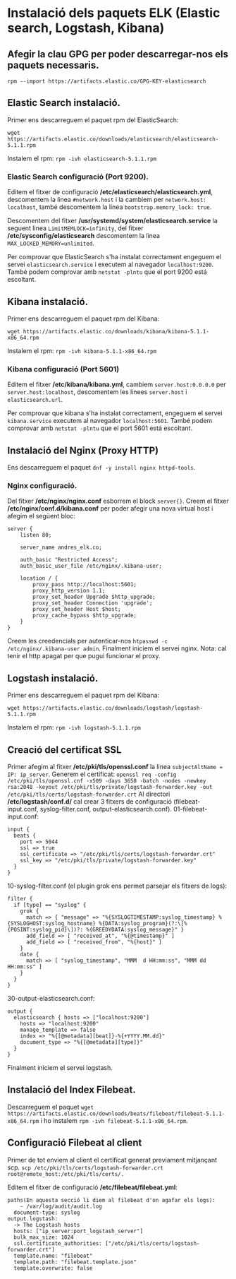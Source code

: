 # Instalació dels paquets ELK (Elastic search, Logstash, Kibana)

## Afegir la clau GPG per poder descarregar-nos els paquets necessaris.
``rpm --import https://artifacts.elastic.co/GPG-KEY-elasticsearch``

## Elastic Search instalació.
Primer ens descarreguem el paquet rpm del ElasticSearch:

``wget https://artifacts.elastic.co/downloads/elasticsearch/elasticsearch-5.1.1.rpm``

Instalem el rpm:
``rpm -ivh elasticsearch-5.1.1.rpm``

### Elastic Search configuració (Port 9200).
Editem el fitxer de configuració **/etc/elasticsearch/elasticsearch.yml**,
descomentem la linea ``#network.host`` i la cambiem per 
```network.host: localhost```, també descomentem la linea ``bootstrap.memory_lock: true``.

Descomentem del fitxer **/usr/systemd/system/elasticsearch.service** la seguent linea ``LimitMEMLOCK=infinity``,
del fitxer **/etc/sysconfig/elasticsearch** descomentem la linea ``MAX_LOCKED_MEMORY=unlimited``.

Per comprovar que ElasticSearch s'ha instalat correctament engeguem el servei ``elasticsearch.service`` i
executem al navegador ``localhost:9200``. També podem comprovar amb ``netstat -plntu`` que el port 9200 está escoltant. 

## Kibana instalació.
Primer ens descarreguem el paquet rpm del Kibana:

``wget https://artifacts.elastic.co/downloads/kibana/kibana-5.1.1-x86_64.rpm``

Instalem el rpm:
``rpm -ivh kibana-5.1.1-x86_64.rpm``

### Kibana configuració (Port 5601)
Editem el fitxer **/etc/kibana/kibana.yml**,
cambiem ``server.host:0.0.0.0`` per ``server.host:localhost``, descomentem les linees ``server.host`` i ``elasticsearch.url``.

Per comprovar que kibana s'ha instalat correctament, engeguem el servei ``kibana.service`` executem al navegador ``localhost:5601``.
També podem comprovar amb ``netstat -plntu`` que el port 5601 está escoltant.

## Instalació del Nginx (Proxy HTTP)
Ens descarreguem el paquet ``dnf -y install nginx httpd-tools``.

### Nginx configuració.
Del fitxer **/etc/nginx/nginx.conf** esborrem el block ``server{}``.
Creem el fitxer **/etc/nginx/conf.d/kibana.conf** per poder afegir una nova virtual host
i afegim el següent bloc:
```
server {
    listen 80;
 
    server_name andres_elk.co;
 
    auth_basic "Restricted Access";
    auth_basic_user_file /etc/nginx/.kibana-user;
 
    location / {
        proxy_pass http://localhost:5601;
        proxy_http_version 1.1;
        proxy_set_header Upgrade $http_upgrade;
        proxy_set_header Connection 'upgrade';
        proxy_set_header Host $host;
        proxy_cache_bypass $http_upgrade;
    }
}
```
Creem les creedencials per autenticar-nos ``htpasswd -c /etc/nginx/.kibana-user admin``.
Finalment iniciem el servei nginx. 
Nota: cal tenir el http apagat per que pugui funcionar el proxy.

## Logstash instalació.
Primer ens descarreguem el paquet rpm del Kibana:

``wget https://artifacts.elastic.co/downloads/logstash/logstash-5.1.1.rpm``

Instalem el rpm:
``rpm -ivh logstash-5.1.1.rpm``

## Creació del certificat SSL 
Primer afegim al fitxer **/etc/pki/tls/openssl.conf** la linea ``subjectAltName = IP: ip_server``.
Generem el certificat:
``openssl req -config /etc/pki/tls/openssl.cnf -x509 -days 3650 -batch -nodes -newkey rsa:2048 -keyout /etc/pki/tls/private/logstash-forwarder.key -out /etc/pki/tls/certs/logstash-forwarder.crt``
Al directori **/etc/logstash/conf.d/** cal crear 3 fitxers de configuració (filebeat-input.conf, syslog-filter.conf, output-elasticsearch.conf).
01-filebeat-input.conf:
```
input {
  beats {
    port => 5044
    ssl => true
    ssl_certificate => "/etc/pki/tls/certs/logstash-forwarder.crt"
    ssl_key => "/etc/pki/tls/private/logstash-forwarder.key"
  }
}
```
10-syslog-filter.conf (el plugin grok ens permet parsejar els fitxers de logs):
```
filter {
  if [type] == "syslog" {
    grok {
      match => { "message" => "%{SYSLOGTIMESTAMP:syslog_timestamp} %{SYSLOGHOST:syslog_hostname} %{DATA:syslog_program}(?:\[%{POSINT:syslog_pid}\])?: %{GREEDYDATA:syslog_message}" }
      add_field => [ "received_at", "%{@timestamp}" ]
      add_field => [ "received_from", "%{host}" ]
    }
    date {
      match => [ "syslog_timestamp", "MMM  d HH:mm:ss", "MMM dd HH:mm:ss" ]
    }
  }
}
```
30-output-elasticsearch.conf:
```
output {  
  elasticsearch { hosts => ["localhost:9200"]  
    hosts => "localhost:9200"  
    manage_template => false  
    index => "%{[@metadata][beat]}-%{+YYYY.MM.dd}"  
    document_type => "%{[@metadata][type]}"  
  }  
}
```
Finalment iniciem el servei logstash.

## Instalació del Index Filebeat.
Descarreguem el paquet ``wget https://artifacts.elastic.co/downloads/beats/filebeat/filebeat-5.1.1-x86_64.rpm`` i 
ho instalem ``rpm -ivh filebeat-5.1.1-x86_64.rpm``.

## Configuració Filebeat al client
Primer de tot enviem al client el certificat generat previament mitjançant scp.
``scp /etc/pki/tls/certs/logstash-forwarder.crt root@remote_host:/etc/pki/tls/certs/.``

Editem el fitxer de configuració **/etc/filebeat/filebeat.yml**:
```
paths(En aquesta secció li diem al filebeat d'on agafar els logs):  
    - /var/log/audit/audit.log  
  document-type: syslog  
output.logstash:  
  -> The Logstash hosts  
  hosts: ["ip_server:port_logstash_server"]  
  bulk_max_size: 1024  
  ssl.certificate_authorities: ["/etc/pki/tls/certs/logstash-forwarder.crt"]  
  template.name: "filebeat"  
  template.path: "filebeat.template.json"  
  template.overwrite: false
```
